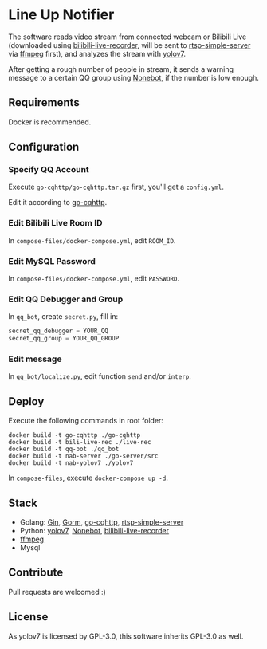 # Line Up Notifier

The software reads video stream from connected webcam or Bilibili Live (downloaded using [bilibili-live-recorder](https://github.com/zachMelody/bilibili-live-recorder), will be sent to [rtsp-simple-server](https://github.com/aler9/rtsp-simple-server) via [ffmpeg](https://github.com/FFmpeg/FFmpeg) first), and analyzes the stream with [yolov7](https://github.com/WongKinYiu/yolov7).

After getting a rough number of people in stream, it sends a warning message to a certain QQ group using [Nonebot](https://github.com/nonebot/nonebot), if the number is low enough.

## Requirements

Docker is recommended.

## Configuration

### Specify QQ Account

Execute `go-cqhttp/go-cqhttp.tar.gz` first, you'll get a `config.yml`.

Edit it according to [go-cqhttp](https://github.com/Mrs4s/go-cqhttp).

### Edit Bilibili Live Room ID

In `compose-files/docker-compose.yml`, edit `ROOM_ID`.

### Edit MySQL Password

In `compose-files/docker-compose.yml`, edit `PASSWORD`.

### Edit QQ Debugger and Group

In `qq_bot`, create `secret.py`, fill in:

```python
secret_qq_debugger = YOUR_QQ
secret_qq_group = YOUR_QQ_GROUP
```

### Edit message

In `qq_bot/localize.py`, edit function `send` and/or `interp`.

## Deploy

Execute the following commands in root folder:

```shell
docker build -t go-cqhttp ./go-cqhttp
docker build -t bili-live-rec ./live-rec
docker build -t qq-bot ./qq_bot
docker build -t nab-server ./go-server/src
docker build -t nab-yolov7 ./yolov7
```

In `compose-files`, execute `docker-compose up -d`.

## Stack

- Golang: [Gin](https://github.com/gin-gonic/gin), [Gorm](https://github.com/go-gorm/gorm), [go-cqhttp](https://github.com/Mrs4s/go-cqhttp), [rtsp-simple-server](https://github.com/aler9/rtsp-simple-server)
- Python: [yolov7](https://github.com/WongKinYiu/yolov7), [Nonebot](https://github.com/nonebot/nonebot), [bilibili-live-recorder](https://github.com/zachMelody/bilibili-live-recorder)
- [ffmpeg](https://github.com/FFmpeg/FFmpeg)
- Mysql

## Contribute

Pull requests are welcomed :)

## License

As yolov7 is licensed by GPL-3.0, this software inherits GPL-3.0 as well.

